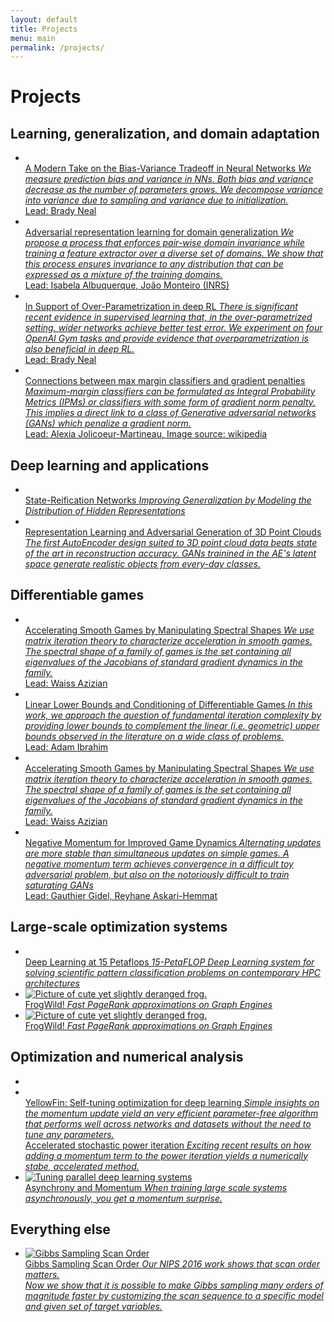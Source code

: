 ```yaml
---
layout: default
title: Projects
menu: main
permalink: /projects/
---
```


Projects
=========

Learning, generalization, and domain adaptation
------------------
<div id ="imagelist">
<ul>
      <li>
      <a href="https://www.bradyneal.com/bias-variance-tradeoff-textbooks-update" target="_blank">
      <img src="{{ site.baseurl }}/images/project-bias-variance.png" alt="" title="A Modern Take on the Bias-Variance Tradeoff in Neural Networks">
      <div>
        A Modern Take on the Bias-Variance Tradeoff in Neural Networks
        <em>
	We measure prediction bias and variance in NNs.
	Both bias and variance decrease as the number of parameters
	grows. We decompose variance into
	variance due to sampling and variance due to initialization.
	</em>
	<br>
	Lead: Brady Neal
      </div></a>
      </li> 
      <li>
      <a href="https://arxiv.org/abs/1911.00804"  target="_blank">
      <img src="{{ site.baseurl }}/images/project-adversarial-domain-generalization.png" alt="" title="Adversarial target-invariant representation learning for domain generalization">
      <div>
	Adversarial representation learning for domain generalization
        <em>
	We propose a process that enforces pair-wise domain invariance while training a feature extractor over a diverse set of domains.
	We show that this process ensures invariance to any distribution that can be expressed as a mixture of the training domains.
	</em>
	<br>
	Lead: Isabela Albuquerque, João Monteiro (INRS)
      </div></a>
      </li> 
      <li>
      <a href="https://openreview.net/forum?id=SkeMPEH32N"  target="_blank">
      <img src="{{ site.baseurl }}/images/project-overparametrization-rl.png" alt="" title="In Support of Over-Parametrization in deep RL">
      <div>
	In Support of Over-Parametrization in deep RL
        <em>
	 There is significant recent evidence in supervised learning that, in the over-parametrized setting, wider networks achieve better test error.
	 We experiment on four OpenAI Gym tasks and provide evidence that overparametrization is also beneficial in deep RL.
	</em>
	<br>
	Lead: Brady Neal
      </div></a>
      </li> 
      <li>
      <a href="https://openreview.net/forum?id=SkeMPEH32N"  target="_blank">
      <img src="{{ site.baseurl }}/images/project-mmc-gp.png" alt="" title="Connections between max margin classifiers and gradient penalty">
      <div>
	Connections between max margin classifiers and gradient penalties
        <em>
	 Maximum-margin classifiers can be formulated as Integral Probability Metrics (IPMs) or classifiers with some form of gradient norm penalty.
	 This implies a direct link to a class of Generative adversarial networks (GANs) which penalize a gradient norm.
	</em>
	<br>
	Lead: Alexia Jolicoeur-Martineau, 
	Image source: wikipedia
      </div></a>
      </li> 

</ul>
</div>


Deep learning and applications
------------------

<div id ="imagelist">
<ul>
      <li>
      <a href="https://facebook.com/icml.imls/videos/live-from-icml-2019-in-long-beach-this-session-on-deep-generative-models-include/1269891676506524/"  target="_blank">
      <img src="{{ site.baseurl }}/images/project-state-reification.png" alt="" title="State-Reification Networks">
      <div>
	     State-Reification Networks
        <em>
	     Improving Generalization
	by Modeling the Distribution of Hidden Representations
	</em>
      </div></a>
      </li> 
      <li>
      <a href="https://arxiv.org/abs/1707.02392"  target="_blank">
      <img src="{{ site.baseurl }}/images/shape-analogies.png" alt="" title="Representation and generation">
      <div>
	Representation Learning and Adversarial Generation of 3D Point Clouds
        <em>The first AutoEncoder design suited to 3D point cloud data beats state of the art in reconstruction accuracy. 
		GANs trainined in the AE's latent space generate realistic objects from every-day classes.
		</em>
      </div></a>
      </li> 
</ul>
</div>

Differentiable games
----- 

<div id="imagelist">
    <ul>
      <li>
      <a href="https://arxiv.org/abs/2001.00602"  target="_blank">
      <img src="{{ site.baseurl }}/images/project-games-spectral-shapes.png" alt="" title="Negative Momentum for Improved Game Dynamics">
      <div>
	Accelerating Smooth Games by Manipulating Spectral Shapes
        <em>
	We use matrix iteration theory to characterize acceleration in smooth games.
	The spectral shape of a family of games is the set containing all eigenvalues of the Jacobians of standard gradient dynamics in the family.
	</em>
	<br>
	Lead: Waiss Azizian
      </div></a>
      </li> 
      <li>
      <a href="https://arxiv.org/abs/1906.07300"  target="_blank">
      <img src="{{ site.baseurl }}/images/project-games-spectral-shapes.png" alt="" title="Negative Momentum for Improved Game Dynamics">
      <div>
	Linear Lower Bounds and Conditioning of Differentiable Games
        <em>
		In this work, we approach the question of fundamental iteration complexity by providing lower bounds to complement the linear
		(i.e. geometric) upper bounds observed in the literature on a wide class of problems.
	</em>
	<br>
	Lead: Adam Ibrahim
      </div></a>
      </li> 
      <li>
      <a href="https://arxiv.org/abs/2001.00602"  target="_blank">
      <img src="{{ site.baseurl }}/images/project-games-spectral-shapes.png" alt="" title="Negative Momentum for Improved Game Dynamics">
      <div>
	Accelerating Smooth Games by Manipulating Spectral Shapes
        <em>
	We use matrix iteration theory to characterize acceleration in smooth games.
	The spectral shape of a family of games is the set containing all eigenvalues of the Jacobians of standard gradient dynamics in the family.
	</em>
	<br>
	Lead: Waiss Azizian
      </div></a>
      </li> 
      <li>
      <a href="https://arxiv.org/pdf/2001.00602.pdf"  target="_blank">
      <img src="{{ site.baseurl }}/images/project-negative-momentum.png" alt="" title="Negative Momentum for Improved Game Dynamics">
      <div>
        Negative Momentum for Improved Game Dynamics
        <em>
	Alternating updates are more stable than
	simultaneous updates on simple games.
	A negative momentum
	term achieves convergence in a difficult toy adversarial problem, but also on the notoriously
	difficult to train saturating GANs
	</em>
	<br>
	Lead: Gauthier Gidel, Reyhane Askari-Hemmat
      </div></a>
      </li> 
    </ul>
</div>

Large-scale optimization systems
----- 
<div id="imagelist">
    <ul>
      <li>
      <a href="https://arxiv.org/pdf/1708.05256.pdf"  target="_blank">
      <img src="{{ site.baseurl }}/images/project-15pf.png" alt="" title="Deep Learning at 15 Petaflops">
      <div>
        Deep Learning at 15 Petaflops
        <em>15-PetaFLOP Deep Learning system for solving scientific pattern classification problems on contemporary HPC architectures</em>
      </div></a>
      </li> 
      <li>
      <a href="{{ site.baseurl}}/frogwild/">
      <img src="{{ site.baseurl }}/images/frog.png" alt="Picture of cute yet slightly deranged frog." title="Ribbit!">
      <div>
        FrogWild!
        <em>Fast PageRank approximations on Graph Engines</em>
      </div></a>
      </li> 
      <li>
      <a href="{{ site.baseurl}}/frogwild/">
      <img src="{{ site.baseurl }}/images/frog.png" alt="Picture of cute yet slightly deranged frog." title="Ribbit!">
      <div>
        FrogWild!
        <em>Fast PageRank approximations on Graph Engines</em>
      </div></a>
      </li> 
    </ul>
</div>


Optimization and numerical analysis
-----
<div id="imagelist">
    <ul>
      <li>
      <li>
      <a href="http://dawn.cs.stanford.edu/2017/07/05/yellowfin/"  target="_blank">
      <img src="{{ site.baseurl }}/images/Yellowfin.png" alt="" title="Self-tuning!">
      <div>
	YellowFin: Self-tuning optimization for deep learning
        <em>Simple insights on the momentum update yield an very efficient parameter-free algorithm that performs well across networks and datasets without the need to tune any parameters.</em>
      </div></a>
      </li> 
      <a href="https://arxiv.org/abs/1707.02670" target="_blank">
      <img src="{{ site.baseurl }}/images/pca.png" alt="" title="Accelerated power iteration">
      <div>
	Accelerated stochastic power iteration
        <em>Exciting recent results on how adding a momentum term to the power iteration yields a numerically stabe, accelerated method.</em>
      </div></a>
      </li> 
      <li>
      <a href="{{ site.baseurl}}/asynchrony/" target="_blank">
      <img src="{{ site.baseurl }}/images/theory-prediction.png" alt="Tuning parallel deep learning systems" title="Optimal momentum values for different levels of parallelization">
      <div>
	 Asynchrony and Momentum
        <em>When training large scale systems asynchronously, you get a momentum surprise.</em>
      </div></a>
      </li>
    </ul>
</div>


Everything else
----- 

<div id="imagelist">
    <ul>
      <li>
      <a href="https://arxiv.org/pdf/1707.05807.pdf" target="_blank">
      <img src="{{ site.baseurl }}/images/graph.png" alt="Gibbs Sampling Scan Order" title="[redacted]">
      <div>
	Gibbs Sampling Scan Order
	<em>Our NIPS 2016 work shows that scan order matters.<br>
	Now we show that it is possible to make Gibbs sampling many orders of magnitude faster by customizing the scan sequence to a specific model and given set of target variables.</em>
      </div></a>
      </li> 
</ul>
</div>



